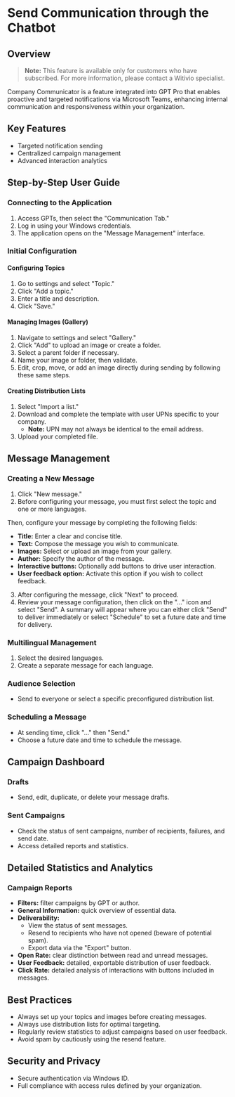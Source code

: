 # Send Communication through the Chatbot

## Overview
> **Note:** This feature is available only for customers who have subscribed. For more information, please contact a Witivio specialist.

Company Communicator is a feature integrated into GPT Pro that enables proactive and targeted notifications via Microsoft Teams, enhancing internal communication and responsiveness within your organization.

## Key Features
- Targeted notification sending
- Centralized campaign management
- Advanced interaction analytics

## Step-by-Step User Guide

### Connecting to the Application
1. Access GPTs, then select the "Communication Tab."
2. Log in using your Windows credentials.
3. The application opens on the "Message Management" interface.

### Initial Configuration

#### Configuring Topics
1. Go to settings and select "Topic."
2. Click "Add a topic."
3. Enter a title and description.
4. Click "Save."

#### Managing Images (Gallery)
1. Navigate to settings and select "Gallery."
2. Click "Add" to upload an image or create a folder.
3. Select a parent folder if necessary.
4. Name your image or folder, then validate.
5. Edit, crop, move, or add an image directly during sending by following these same steps.

#### Creating Distribution Lists
1. Select "Import a list."
2. Download and complete the template with user UPNs specific to your company.
   - **Note:** UPN may not always be identical to the email address.
3. Upload your completed file.

## Message Management

### Creating a New Message
1. Click "New message."
2. Before configuring your message, you must first select the topic and one or more languages.

Then, configure your message by completing the following fields:
   - **Title:** Enter a clear and concise title.
   - **Text:** Compose the message you wish to communicate.
   - **Images:** Select or upload an image from your gallery.
   - **Author:** Specify the author of the message.
   - **Interactive buttons:** Optionally add buttons to drive user interaction.
   - **User feedback option:** Activate this option if you wish to collect feedback.
3. After configuring the message, click "Next" to proceed.
4. Review your message configuration, then click on the "..." icon and select "Send". A summary will appear where you can either click "Send" to deliver immediately or select "Schedule" to set a future date and time for delivery.

### Multilingual Management
1. Select the desired languages.
2. Create a separate message for each language.

### Audience Selection
- Send to everyone or select a specific preconfigured distribution list.

### Scheduling a Message
- At sending time, click "..." then "Send."
- Choose a future date and time to schedule the message.

## Campaign Dashboard

### Drafts
- Send, edit, duplicate, or delete your message drafts.

### Sent Campaigns
- Check the status of sent campaigns, number of recipients, failures, and send date.
- Access detailed reports and statistics.

## Detailed Statistics and Analytics

### Campaign Reports
- **Filters:** filter campaigns by GPT or author.
- **General Information:** quick overview of essential data.
- **Deliverability:**
  - View the status of sent messages.
  - Resend to recipients who have not opened (beware of potential spam).
  - Export data via the "Export" button.
- **Open Rate:** clear distinction between read and unread messages.
- **User Feedback:** detailed, exportable distribution of user feedback.
- **Click Rate:** detailed analysis of interactions with buttons included in messages.

## Best Practices
- Always set up your topics and images before creating messages.
- Always use distribution lists for optimal targeting.
- Regularly review statistics to adjust campaigns based on user feedback.
- Avoid spam by cautiously using the resend feature.

## Security and Privacy
- Secure authentication via Windows ID.
- Full compliance with access rules defined by your organization.